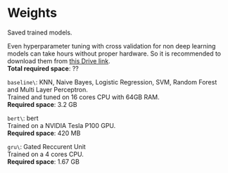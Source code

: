 # Weights

Saved trained models.

Even hyperparameter tuning with cross validation for non deep learning models
can take hours without proper hardware. So it is recommended to download them
from [this Drive link](https://drive.google.com/drive/folders/1o_exDi-gA0X1kSBTl9qUPpEGWZBX-MFy).  
**Total required space**: ??

`baseline\`: KNN, Naive Bayes, Logistic Regression, SVM, Random Forest and 
Multi Layer Perceptron.  
Trained and tuned on 16 cores CPU with 64GB RAM.  
**Required space**: 3.2 GB

`bert\`: bert  
Trained on a NVIDIA Tesla P100 GPU.  
**Required space**: 420 MB

`gru\`: Gated Reccurent Unit  
Trained on a 4 cores CPU.  
**Required space**: 1.67 GB
